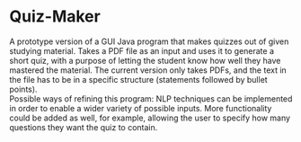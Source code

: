 # Quiz-Maker
A  prototype version of a GUI Java program that makes quizzes out of given studying material. 
Takes a PDF file as an input and uses it to generate a short quiz, with a purpose of letting 
the student know how well they have mastered the material. The current version only takes PDFs, 
and the text in the file has to be in a specific structure (statements followed by bullet points).  
Possible ways of refining this program: NLP techniques can be implemented in order to enable a 
wider variety of possible inputs. More functionality could be added as well, for example, allowing 
the user to specify how many questions they want the quiz to contain.
